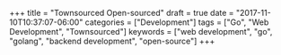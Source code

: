 +++
title = "Townsourced Open-sourced"
draft = true
date = "2017-11-10T10:37:07-06:00"
categories = ["Development"]
tags = ["Go", "Web Development", "Townsourced"]
keywords = ["web development", "go", "golang", "backend development", "open-source"]
+++

